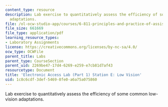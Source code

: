 ```yaml
---
content_type: resource
description: Lab exercise to quantitatively assess the efficiency of some common low-vision
  adaptations.
file: /ol-ocw-studio-app/courses/6-811-principles-and-practice-of-assistive-technology-fall-2014/1c8c6cdf3def54698fe0a6a75a075860_MIT6_811F14_LowVision.pdf
file_size: 661669
file_type: application/pdf
learning_resource_types:
- Laboratory Assignments
license: https://creativecommons.org/licenses/by-nc-sa/4.0/
ocw_type: OCWFile
parent_title: Labs
parent_type: CourseSection
parent_uid: 2269be47-17d4-6269-e259-e7cb81d7af43
resourcetype: Document
title: 'Electronic Access Lab (Part 1) Station E: Low Vision'
uid: 1c8c6cdf-3def-5469-8fe0-a6a75a075860
---
```

Lab exercise to quantitatively assess the efficiency of some common low-vision adaptations.